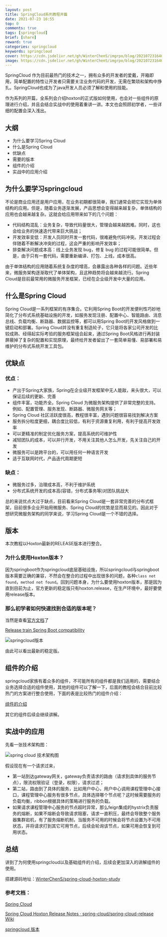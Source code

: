 ```yaml
---
layout: post
title: SpringCloud系列教程开篇
date: 2021-07-23 16:55
top: 0
comments: true
tags: [springcloud]
brief: [share]
reward: true
categories: springcloud
keywords: springcloud
cover: https://cdn.jsdelivr.net/gh/WinterChenS/imgrpo/blog/20210723164055.jpg
image: https://cdn.jsdelivr.net/gh/WinterChenS/imgrpo/blog/20210723164055.jpg
---
```



SpringCloud 作为目前最热门的技术之一，拥有众多的开发者的爱戴，开箱即用，简单配置的特性让开发者只需要关注业务代码的开发，无需在繁琐和架构中挣扎。SpringCloud也成为了java开发人员必须了解和使用的技能。

作为系列的开篇，全系列会介绍hoxton的正式版如何使用，也会对一些组件的原理进行介绍，并且会结合实战中的使用着重讲一讲。本文也会照顾初学者，一些详细的配置会深入浅出。

## 大纲

- 为什么要学习Spring Cloud
- 什么是Spring Cloud
- 优缺点
- 需要的版本
- 组件的介绍
- 实战中的应用介绍

## 为什么要学习springcloud

不论是商业应用还是用户应用，在业务初期都很简单，我们通常会把它实现为单体结构的应用。但是，随着业务逐渐发展，产品思想会变得越来越复杂，单体结构的应用也会越来越复杂。这就会给应用带来如下的几个问题：

- 代码结构混乱：业务复杂，导致代码量很大，管理会越来越困难。同时，这也会给业务的快速迭代带来巨大挑战；
- 开发效率变低：开发人员同时开发一套代码，很难避免代码冲突。开发过程会伴随着不断解决冲突的过程，这会严重的影响开发效率；
- 排查解决问题成本高：线上业务发现 bug，修复 bug 的过程可能很简单。但是，由于只有一套代码，需要重新编译、打包、上线，成本很高。

由于单体结构的应用随着系统复杂度的增高，会暴露出各种各样的问题。近些年来，微服务架构逐渐取代了单体架构，且这种趋势将会越来越流行。Spring Cloud是目前最常用的微服务开发框架，已经在企业级开发中大量的应用。

## 什么是Spring Cloud

Spring Cloud是一系列框架的有序集合。它利用Spring Boot的开发便利性巧妙地简化了分布式系统基础设施的开发，如服务发现注册、配置中心、智能路由、消息总线、负载均衡、断路器、数据监控等，都可以用Spring Boot的开发风格做到一键启动和部署。Spring Cloud并没有重复制造轮子，它只是将各家公司开发的比较成熟、经得起实际考验的服务框架组合起来，通过Spring Boot风格进行再封装屏蔽掉了复杂的配置和实现原理，最终给开发者留出了一套简单易懂、易部署和易维护的分布式系统开发工具包。

## 优缺点

### 优点：

- 产出于Spring大家族，Spring在企业级开发框架中无人能敌，来头很大，可以保证后续的更新、完善
- 组件丰富，功能齐全。Spring Cloud 为微服务架构提供了非常完整的支持。例如、配置管理、服务发现、断路器、微服务网关等；
- Spring Cloud 社区活跃度很高，教程很丰富，遇到问题很容易找到解决方案
- 服务拆分粒度更细，耦合度比较低，有利于资源重复利用，有利于提高开发效率
- 可以更精准的制定优化服务方案，提高系统的可维护性
- 减轻团队的成本，可以并行开发，不用关注其他人怎么开发，先关注自己的开发
- 微服务可以是跨平台的，可以用任何一种语言开发
- 适于互联网时代，产品迭代周期更短

### 缺点：

- 微服务过多，治理成本高，不利于维护系统
- 分布式系统开发的成本高(容错，分布式事务等)对团队挑战大

总的来说优点大过于缺点，目前看来Spring Cloud是一套非常完善的分布式框架，目前很多企业开始用微服务、Spring Cloud的优势是显而易见的。因此对于想研究微服务架构的同学来说，学习Spring Cloud是一个不错的选择。

## 版本

本次教程以Hoxton最新的RELEASE版本进行整合。

### 为什么使用Hoxton版本？

因为springboot作为springcloud底层基础设施，所以springcloud与springboot版本需要正确的兼容，不然会在整合的过程中出现很多的问题，各种`class not found`，`method not found`。回到问题本身，为什么要使用hoxton版本，那是因为直到目前为止，官方更新的稳定版只有hoxton.release，在生产环境中，最好要使用release版本。

### 那么初学者如何快速找到合适的版本呢？

当然是查看[官方文档](https://spring.io/projects/spring-cloud)了

[Release train Spring Boot compatibility](https://www.notion.so/b5d2dcb092b443d89347c6c92f8c153f)

![springcloud版本](https://cdn.jsdelivr.net/gh/WinterChenS/imgrpo/blog/20210722155646.png)

由此可以看出最新的稳定版。

## 组件的介绍

springcloud家族有着众多的组件，不可能所有的组件都是我们适用的，需要结合业务选择合适的组件使用，其他的组件可以了解一下，后面的教程会结合目前比较热门的方案进行整合使用，下面的表是比较热门的组件介绍：

[组件的介绍](https://www.notion.so/8562d59086964ac6afe5b7f936887de4)

其它的组件后续会继续讲解。

## 实战中的应用

先看一张技术架构图：

![spring cloud 技术架构图](https://cdn.jsdelivr.net/gh/WinterChenS/imgrpo/blog/20210722155613.png)

假设现在有一个请求过来，

- 第一站到达gateway网关，gateway负责请求的路由（请求到具体的服务节点），限流权限验证（登录，权限），请求过滤；
- 第二站，路由到了具体的服务，比如用户中心，用户中心调用课程管理中心接口，课程管理中心服务有很多节点，具体选择哪个节点呢？这时候需要服务的负载均衡，ribbon根据具体的策略进行服务的负载。
- 如果请求课程管理中心服务的节点超时异常，那么feign集成的hystrix负责服务的熔断，如果不熔断会导致请求阻塞，请求一直积压，最终会导致整个服务器集群宕机，有了服务熔断机制，当服务不可用的时候会将节点设置为不可用状态，并将请求打到其它可用节点，后续会轮询该节点，如果可用会恢复到可用状态。

## 总结

讲到了为何使用springcloud以及基础组件的介绍，后续会更加深入的讲解组件的使用。

搭建源码地址：[WinterChenS/spring-cloud-hoxton-study](https://github.com/WinterChenS/spring-cloud-hoxton-study)


### 参考文档：

[Spring Cloud](https://spring.io/projects/spring-cloud)

[Spring Cloud Hoxton Release Notes · spring-cloud/spring-cloud-release Wiki](https://github.com/spring-cloud/spring-cloud-release/wiki/Spring-Cloud-Hoxton-Release-Notes)

[springcloud 版本](https://blog.csdn.net/weixin_39786341/article/details/111392364)